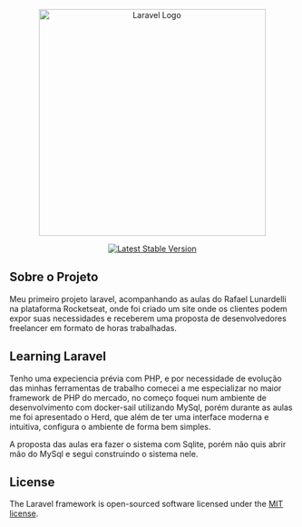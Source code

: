 <p align="center"><a href="https://laravel.com" target="_blank"><img src="https://raw.githubusercontent.com/laravel/art/master/logo-lockup/5%20SVG/2%20CMYK/1%20Full%20Color/laravel-logolockup-cmyk-red.svg" width="400" alt="Laravel Logo"></a></p>

<p align="center">
<a href="https://packagist.org/packages/laravel/framework"><img src="https://img.shields.io/packagist/v/laravel/framework" alt="Latest Stable Version"></a>
</p>

## Sobre o Projeto

Meu primeiro projeto laravel, acompanhando as aulas do Rafael Lunardelli na plataforma Rocketseat, onde foi criado um site onde os clientes podem expor suas necessidades e receberem uma proposta de desenvolvedores freelancer em formato de horas trabalhadas.

## Learning Laravel

Tenho uma expeciencia prévia com PHP, e por necessidade de evolução das minhas ferramentas de trabalho comecei a me especializar no maior framework de PHP do mercado, no começo foquei num ambiente de desenvolvimento com docker-sail utilizando MySql, porém durante as aulas me foi apresentado o Herd, que além de ter uma interface moderna e intuitiva, configura o ambiente de forma bem simples.

A proposta das aulas era fazer o sistema com Sqlite, porém não quis abrir mão do MySql e segui construindo o sistema nele.

## License

The Laravel framework is open-sourced software licensed under the [MIT license](https://opensource.org/licenses/MIT).
